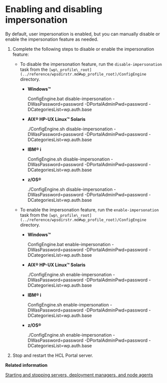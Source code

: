 # Enabling and disabling impersonation

By default, user impersonation is enabled, but you can manually disable or enable the impersonation feature as needed.

1.  Complete the following steps to disable or enable the impersonation feature:

    -   To disable the impersonation feature, run the `disable-impersonation` task from the `[wp\_profile\_root](../reference/wpsdirstr.md#wp_profile_root)/ConfigEngine` directory.
        -   **Windows™**

            ConfigEngine.bat disable-impersonation -DWasPassword=password -DPortalAdminPwd=password -DCategoriesList=wp.auth.base

        -   **AIX® HP-UX Linux™ Solaris**

            ./ConfigEngine.sh disable-impersonation -DWasPassword=password -DPortalAdminPwd=password -DCategoriesList=wp.auth.base

        -   **IBM® i**

            ConfigEngine.sh disable-impersonation -DWasPassword=password -DPortalAdminPwd=password -DCategoriesList=wp.auth.base

        -   **z/OS®**

            ./ConfigEngine.sh disable-impersonation -DWasPassword=password -DPortalAdminPwd=password -DCategoriesList=wp.auth.base

    -   To enable the impersonation feature, run the `enable-impersonation` task from the `[wp\_profile\_root](../reference/wpsdirstr.md#wp_profile_root)/ConfigEngine` directory.
        -   **Windows™**

            ConfigEngine.bat enable-impersonation -DWasPassword=password -DPortalAdminPwd=password -DCategoriesList=wp.auth.base

        -   **AIX® HP-UX Linux™ Solaris**

            ./ConfigEngine.sh enable-impersonation -DWasPassword=password -DPortalAdminPwd=password -DCategoriesList=wp.auth.base

        -   **IBM® i**

            ConfigEngine.sh enable-impersonation -DWasPassword=password -DPortalAdminPwd=password -DCategoriesList=wp.auth.base

        -   **z/OS®**

            ./ConfigEngine.sh enable-impersonation -DWasPassword=password -DPortalAdminPwd=password -DCategoriesList=wp.auth.base

2.  Stop and restart the HCL Portal server.



**Related information**  


[Starting and stopping servers, deployment managers, and node agents](../admin-system/stopstart.md)

